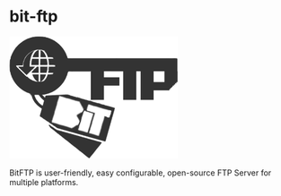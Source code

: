 bit-ftp
=======

<img src="./assets/img/logo-big.png" width="300px" />

BitFTP is user-friendly, easy configurable, open-source FTP Server for multiple platforms.
